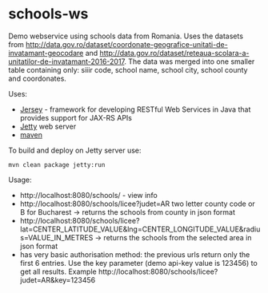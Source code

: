 # schools-ws

Demo webservice using schools data from Romania. Uses the datasets from http://data.gov.ro/dataset/coordonate-geografice-unitati-de-invatamant-geocodare and http://data.gov.ro/dataset/reteaua-scolara-a-unitatilor-de-invatamant-2016-2017. The data was merged into one smaller table containing only: siiir code, school name, school city, school county and coordonates.

Uses:
* [Jersey](https://jersey.github.io/) - framework for developing RESTful Web Services in Java that provides support for JAX-RS APIs
* [Jetty](http://www.eclipse.org/jetty/) web server
* [maven](https://maven.apache.org/)

To build and deploy on Jetty server use:
```
mvn clean package jetty:run
```


Usage:

* http://localhost:8080/schools/ - view info
* http://localhost:8080/schools/licee?judet=AR two letter county code or B for Bucharest -> returns the schools from county in json format 
* http://localhost:8080/schools/licee?lat=CENTER_LATITUDE_VALUE&lng=CENTER_LONGITUDE_VALUE&radius=VALUE_IN_METRES -> returns the schools from the selected area in json format
* has very basic authorisation method: the previous urls return only the first 6 entries. Use the key parameter (demo api-key value is 123456) to get all results. Example http://localhost:8080/schools/licee?judet=AR&key=123456
